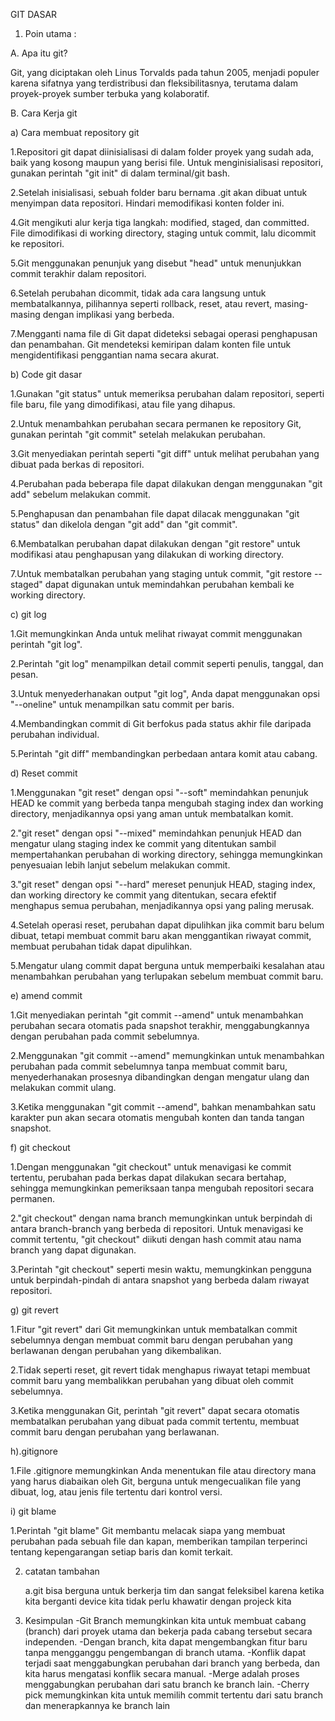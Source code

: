 GIT DASAR  

1. Poin utama :
   
A. Apa itu git?

Git, yang diciptakan oleh Linus Torvalds pada tahun 2005, menjadi populer karena
sifatnya yang terdistribusi dan fleksibilitasnya, terutama dalam proyek-proyek sumber
terbuka yang kolaboratif.

B. Cara Kerja git

 a) Cara membuat repository git
 
  1.Repositori git dapat diinisialisasi di dalam folder proyek yang sudah ada, baik yang kosong maupun yang berisi file. Untuk menginisialisasi repositori, gunakan perintah "git init" di dalam terminal/git bash.
  
  2.Setelah inisialisasi, sebuah folder baru bernama .git akan dibuat untuk menyimpan data repositori. Hindari memodifikasi konten folder ini.
  
  4.Git mengikuti alur kerja tiga langkah: modified, staged, dan committed. File dimodifikasi di working directory, staging untuk commit, lalu dicommit ke repositori.
  
  5.Git menggunakan penunjuk yang disebut "head" untuk menunjukkan commit terakhir dalam repositori.
  
  6.Setelah perubahan dicommit, tidak ada cara langsung untuk membatalkannya, pilihannya seperti rollback, reset, atau revert, masing-masing dengan implikasi yang berbeda.
  
  7.Mengganti nama file di Git dapat dideteksi sebagai operasi penghapusan dan penambahan. Git mendeteksi kemiripan dalam konten file untuk mengidentifikasi penggantian nama secara akurat.

 b) Code git dasar
 
  1.Gunakan "git status" untuk memeriksa perubahan dalam repositori, seperti file baru, file yang dimodifikasi, atau file yang dihapus.
  
  2.Untuk menambahkan perubahan secara permanen ke repository Git, gunakan perintah "git commit" setelah melakukan perubahan.
  
  3.Git menyediakan perintah seperti "git diff" untuk melihat perubahan yang dibuat pada berkas di repositori.
  
  4.Perubahan pada beberapa file dapat dilakukan dengan menggunakan "git add" sebelum melakukan commit.
  
  5.Penghapusan dan penambahan file dapat dilacak menggunakan "git status" dan dikelola dengan "git add" dan "git commit".
  
  6.Membatalkan perubahan dapat dilakukan dengan "git restore" untuk modifikasi atau penghapusan yang dilakukan di working directory.
  
  7.Untuk membatalkan perubahan yang staging untuk commit, "git restore --staged" dapat digunakan untuk memindahkan perubahan kembali ke working directory.

c) git log 

  1.Git memungkinkan Anda untuk melihat riwayat commit menggunakan perintah "git log".
  
  2.Perintah "git log" menampilkan detail commit seperti penulis, tanggal, dan pesan.
  
  3.Untuk menyederhanakan output "git log", Anda dapat menggunakan opsi "--oneline" untuk menampilkan satu commit per baris.
  
  4.Membandingkan commit di Git berfokus pada status akhir file daripada perubahan individual.
  
  5.Perintah "git diff" membandingkan perbedaan antara komit atau cabang.

d) Reset commit

 1.Menggunakan "git reset" dengan opsi "--soft" memindahkan penunjuk HEAD ke commit yang berbeda tanpa mengubah staging index dan working directory, menjadikannya opsi yang aman untuk membatalkan komit.
 
 2."git reset" dengan opsi "--mixed" memindahkan penunjuk HEAD dan mengatur ulang staging index ke commit yang ditentukan sambil mempertahankan perubahan di working directory, sehingga memungkinkan penyesuaian lebih lanjut sebelum melakukan commit.
 
 3."git reset" dengan opsi "--hard" mereset penunjuk HEAD, staging index, dan working directory ke commit yang ditentukan, secara efektif menghapus semua perubahan, menjadikannya opsi yang paling merusak.
 
 4.Setelah operasi reset, perubahan dapat dipulihkan jika commit baru belum dibuat, tetapi membuat commit baru akan menggantikan riwayat commit, membuat perubahan tidak dapat dipulihkan.
 
 5.Mengatur ulang commit dapat berguna untuk memperbaiki kesalahan atau menambahkan perubahan yang terlupakan sebelum membuat commit baru.

e) amend commit

 1.Git menyediakan perintah "git commit --amend" untuk menambahkan perubahan secara otomatis pada snapshot terakhir, menggabungkannya dengan perubahan pada commit sebelumnya.
 
 2.Menggunakan "git commit --amend" memungkinkan untuk menambahkan perubahan pada commit sebelumnya tanpa membuat commit baru, menyederhanakan prosesnya dibandingkan dengan mengatur ulang dan melakukan commit ulang.
 
 3.Ketika menggunakan "git commit --amend", bahkan menambahkan satu karakter pun akan secara otomatis mengubah konten dan tanda tangan snapshot.

f) git checkout

 1.Dengan menggunakan "git checkout" untuk menavigasi ke commit tertentu, perubahan pada berkas dapat dilakukan secara bertahap, sehingga memungkinkan pemeriksaan tanpa mengubah repositori secara permanen.
 
 2."git checkout" dengan nama branch memungkinkan untuk berpindah di antara branch-branch yang berbeda di repositori. Untuk menavigasi ke commit tertentu, "git checkout" diikuti dengan hash commit atau nama branch yang dapat digunakan.
 
 3.Perintah "git checkout" seperti mesin waktu, memungkinkan pengguna untuk berpindah-pindah di antara snapshot yang berbeda dalam riwayat repositori.

g) git revert

 1.Fitur "git revert" dari Git memungkinkan untuk membatalkan commit sebelumnya dengan membuat commit baru dengan perubahan yang berlawanan dengan perubahan yang dikembalikan.
 
 2.Tidak seperti reset, git revert tidak menghapus riwayat tetapi membuat commit baru yang membalikkan perubahan yang dibuat oleh commit sebelumnya.
 
 3.Ketika menggunakan Git, perintah "git revert" dapat secara otomatis membatalkan perubahan yang dibuat pada commit tertentu, membuat commit baru dengan perubahan yang berlawanan.

h).gitignore

 1.File .gitignore memungkinkan Anda menentukan file atau directory mana yang harus diabaikan oleh Git, berguna untuk mengecualikan file yang dibuat, log, atau jenis file tertentu dari kontrol versi.

i) git blame

 1.Perintah "git blame" Git membantu melacak siapa yang membuat perubahan pada sebuah file dan kapan, memberikan tampilan terperinci tentang kepengarangan setiap baris dan komit terkait.


2. catatan tambahan
   
   a.git bisa berguna untuk berkerja tim dan sangat feleksibel karena ketika kita berganti device kita tidak perlu khawatir dengan projeck kita

3. Kesimpulan
  -Git Branch memungkinkan kita untuk membuat cabang (branch) dari proyek utama dan bekerja pada cabang tersebut secara independen.
  -Dengan branch, kita dapat mengembangkan fitur baru tanpa mengganggu pengembangan di branch utama.
  -Konflik dapat terjadi saat menggabungkan perubahan dari branch yang berbeda, dan kita harus mengatasi konflik secara manual.
  -Merge adalah proses menggabungkan perubahan dari satu branch ke branch lain.
  -Cherry pick memungkinkan kita untuk memilih commit tertentu dari satu branch dan menerapkannya ke branch lain